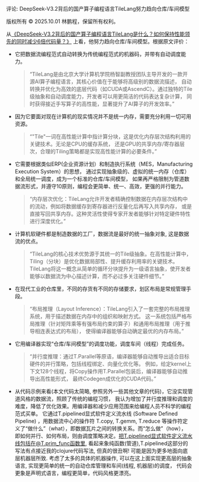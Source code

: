 评论: DeepSeek-V3.2背后的国产算子编程语言TileLang努力趋向仓库/车间模型

版权所有 © 2025.10.01 林鹏程，保留所有权利。

从[《DeepSeek-V3.2背后的国产算子编程语言TileLang是什么？如何保持性能领先的同时减少6倍代码量？》](https://www.51cto.com/article/826597.html)
上看，他努力趋向仓库/车间模型。根据原文评价：

- 它把数据流编程范式自动转换为传统编程范式的机器码，并带有自动调度能力。
  
  > “TileLang是由北京大学计算机学院杨智副教授团队主导开发的一款开源AI算子编程语言，其核心价值在于能够将高级别的数据流描述，
  > 自动转换并优化为高效的底层代码（如CUDA或AscendC）。通过独特的Tile级抽象和自动调度能力，开发者可以用更简洁的代码表达复杂计算，
  > 同时获得接近手写算子的高性能，显著提升了AI算子的开发效率。” 

- 因为它要面对现在计算机的现实情况并不是统一内存，需要充分利用一切可用资源。

  > “"Tile"一词在高性能计算中指计算分块，这是优化内存层次结构利用的关键技术。无论是CPU的缓存系统，
  > 还是GPU的共享内存/寄存器层次，合理的Tiling策略都是实现高性能计算的必要条件。” 

- 它需要根据类似ERP(企业资源计划）和制造执行系统（MES，Manufacturing Execution System）的思想，
  通过实现抽象级的、虚拟的统一内存（仓库）和全局统一调度，成为一个标准的仓库/车间模型，
  如果再严格限制为管道数据流形式，并遵守10原则，编程会更简单、统一、高效，更强的并行能力。

  > “内存层次优化：TileLang允许开发者精确控制数据在内存层次结构中的流动，例如将数据缓存到寄存器进行反量化后再写入共享内存，
  > 或是直接写回共享内存。这种灵活性使得专家开发者能够针对特定硬件特性进行深度优化。” 

- 计算机软硬件都是制造数据的工厂，数据流是最好的统一抽象对象, 这是数据流的优点。

  > “TileLang的核心技术优势源于其统一的Tile级抽象。在高性能计算中，Tiling（分块）是优化数据局部性、提升缓存利用率的关键技术。
  > TileLang将这一概念从简单的循环分块提升为一级语言抽象，使开发者能够以数据流为中心描述计算，而不必过多关注硬件细节。” 


- 在现代工业的仓库里，不同的存货有不同的存储要求，划区布局是常规管理手段。

  > “布局推理（Layout Inference）：TileLang引入了一套完整的布局推理系统，用于描述数据在内存中的组织和映射方式。
  > 这一系统包括严格布局推理（针对矩阵乘等有强布局约束的算子）和通用布局推理（用于推导相连表达式的布局），
  > 使得编译器能够自动确定最优的内存布局。”

- 它用编译器实现“仓库/车间模型”的调度功能，调度车间（线程）完成任务。

  > “并行度推理：通过T.Parallel等原语，编译器能够自动推导出适合目标硬件的并行策略，包括线程绑定、向量化优化等。
  > 例如，给定kernel上下文128个线程，将Copy操作用T.Parallel包装后，编译器能够自动推导出高性能形式，
  > 最终Codegen成优化的CUDA代码。” 

- 从代码示例来看(本文代码太简略, 参照另外一些其他文章的代码)，它没实现管道风格的数据流，照顾了传统的编程习惯，
  我认为增加了并行度推理和调度的难度，降低了优化效果。用编译器和减少应用范围来给编程人员不科学的编程范式买单。
  它通过T.pipelined显式软件定义流水线 (Software Defined Pipeline) ，用数据流中心的操作符
  T.copy, T.gemm, T.reduce 等操作符定义了“做什么”（what），即数据瓦片之间的转换关系。而“怎么做”（how），
  即如何并行、如何布局，则由调度策略决定。把T.pipelined显式软件定义流水线包括在@T.prim_func函数里, 
  看起来象纯函数(管道),T.pipelined这部分的写法有点接近我的clojure代码写法, 但真的很丑啊!
  可能是因为更多地面向底层机器层所致. 考虑了太多的具体的机器操作, 
  可以在这上面实现更高层的抽象语言, 实现更简单的统一的自动仓库管理和车间(线程, 机器层)的调度，
  代码会更象是声明式语言，编程更简单，代码风格更漂亮。

  
